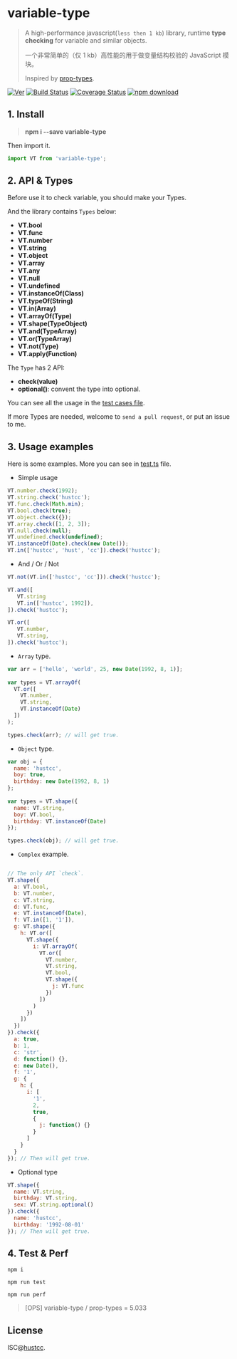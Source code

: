 # variable-type

> A high-performance javascript(`less then 1 kb`) library, runtime **type checking** for variable and similar objects.
> 
> 一个非常简单的（仅 1 kb）高性能的用于做变量结构校验的 JavaScript 模块。
> 
> Inspired by [prop-types](https://github.com/facebook/prop-types).

[![Ver](https://img.shields.io/npm/v/variable-type.svg)](https://www.npmjs.com/package/variable-type) [![Build Status](https://travis-ci.org/hustcc/variable-type.svg?branch=master)](https://travis-ci.org/hustcc/variable-type) [![Coverage Status](https://coveralls.io/repos/github/hustcc/variable-type/badge.svg?branch=master)](https://coveralls.io/github/hustcc/variable-type) [![npm download](https://img.shields.io/npm/dm/variable-type.svg)](https://www.npmjs.com/package/variable-type)


## 1. Install

> **npm i --save variable-type**

Then import it.

```typescript
import VT from 'variable-type';
```


## 2. API & Types

Before use it to check variable, you should make your Types.
 
And the library contains `Types` below:

 - **VT.bool**
 - **VT.func**
 - **VT.number**
 - **VT.string**
 - **VT.object**
 - **VT.array**
 - **VT.any**
 - **VT.null**
 - **VT.undefined**
 - **VT.instanceOf(Class)**
 - **VT.typeOf(String)**
 - **VT.in(Array)**
 - **VT.arrayOf(Type)**
 - **VT.shape(TypeObject)**
 - **VT.and(TypeArray)**
 - **VT.or(TypeArray)**
 - **VT.not(Type)**
 - **VT.apply(Function)**

The `Type` has 2 API:

 - **check(value)**
 - **optional()**: convent the type into optional.

You can see all the usage in the [test cases file](tests/test.ts).

If more Types are needed, welcome to `send a pull request`, or put an issue to me.


## 3. Usage examples

Here is some examples. More you can see in [test.ts](tests/test.ts) file.

 - Simple usage

```js
VT.number.check(1992);
VT.string.check('hustcc');
VT.func.check(Math.min);
VT.bool.check(true);
VT.object.check({});
VT.array.check([1, 2, 3]);
VT.null.check(null);
VT.undefined.check(undefined);
VT.instanceOf(Date).check(new Date());
VT.in(['hustcc', 'hust', 'cc']).check('hustcc');
```

 - And / Or / Not

 ```js
VT.not(VT.in(['hustcc', 'cc'])).check('hustcc');

VT.and([
	VT.string
	VT.in(['hustcc', 1992]),
]).check('hustcc');

VT.or([
	VT.number,
	VT.string,
]).check('hustcc');
 ```

 - `Array` type.

```js
var arr = ['hello', 'world', 25, new Date(1992, 8, 1)];
 
var types = VT.arrayOf(
  VT.or([
    VT.number,
    VT.string,
    VT.instanceOf(Date)
  ])
);

types.check(arr); // will get true. 
```

 - `Object` type.

```js
var obj = {
  name: 'hustcc',
  boy: true,
  birthday: new Date(1992, 8, 1)
};
 
var types = VT.shape({
  name: VT.string,
  boy: VT.bool,
  birthday: VT.instanceOf(Date)
});

types.check(obj); // will get true. 
```

 - `Complex` example.

```js

// The only API `check`.
VT.shape({
  a: VT.bool,
  b: VT.number,
  c: VT.string,
  d: VT.func,
  e: VT.instanceOf(Date),
  f: VT.in([1, '1']),
  g: VT.shape({
    h: VT.or([
      VT.shape({
        i: VT.arrayOf(
          VT.or([
            VT.number,
            VT.string,
            VT.bool,
            VT.shape({
              j: VT.func
            })
          ])
        )
      })
    ])
  })
}).check({
  a: true,
  b: 1,
  c: 'str',
  d: function() {},
  e: new Date(),
  f: '1',
  g: {
    h: {
      i: [
        '1',
        2,
        true,
        {
          j: function() {}
        }
      ]
    }
  }
}); // Then will get true.
```

 - Optional type

```js
VT.shape({
  name: VT.string,
  birthday: VT.string,
  sex: VT.string.optional()
}).check({
  name: 'hustcc',
  birthday: '1992-08-01'
}); // Then will get true.
```


## 4. Test & Perf

```
npm i

npm run test

npm run perf
```

> [OPS] variable-type / prop-types = 5.033


## License

ISC@[hustcc](https://github.com/hustcc).


